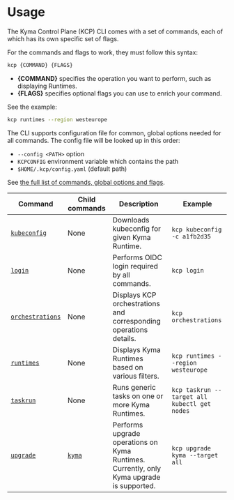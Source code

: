 # Usage

The Kyma Control Plane (KCP) CLI comes with a set of commands, each of which has its own specific set of flags.

For the commands and flags to work, they must follow this syntax:

```bash
kcp {COMMAND} {FLAGS}
```

- **{COMMAND}** specifies the operation you want to perform, such as displaying Runtimes.
- **{FLAGS}** specifies optional flags you can use to enrich your command.

See the example:

```bash
kcp runtimes --region westeurope
```

The CLI supports configuration file for common, global options needed for all commands. The config file will be looked up in this order:

  - `--config <PATH>` option
  - `KCPCONFIG` environment variable which contains the path
  - `$HOME/.kcp/config.yaml` (default path)


See [the full list of commands, global options and flags](commands/kcp.md).

|     Command        | Child commands   |  Description  | Example |
|--------------------|----------------|---------------|---------|
| [`kubeconfig`](commands/kcp_kubeconfig.md) | None | Downloads kubeconfig for given Kyma Runtime. | `kcp kubeconfig -c a1fb2d35` |
| [`login`](commands/kcp_login.md) | None | Performs OIDC login required by all commands. | `kcp login` |
| [`orchestrations`](commands/kcp_orchestrations.md) | None | Displays KCP orchestrations and corresponding operations details. | `kcp orchestrations` |
| [`runtimes`](commands/kcp_runtimes) | None | Displays Kyma Runtimes based on various filters. | `kcp runtimes --region westeurope` |
| [`taskrun`](commands/kcp_taskrun.md) | None | Runs generic tasks on one or more Kyma Runtimes. | `kcp taskrun --target all kubectl get nodes` |
| [`upgrade`](commands/kcp_upgrade.md) | [`kyma`](commands/kcp_upgrade_kyma.md) | Performs upgrade operations on Kyma Runtimes. Currently, only Kyma upgrade is supported. | `kcp upgrade kyma --target all` |
